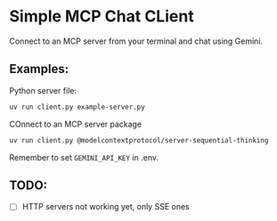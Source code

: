 # Simple MCP Chat CLient

Connect to an MCP server from your terminal and chat using Gemini.

## Examples:

Python server file:

```bash
uv run client.py example-server.py
```

COnnect to an MCP server package

```bash
uv run client.py @modelcontextprotocol/server-sequential-thinking
```

Remember to set `GEMINI_API_KEY` in .env.

## TODO:

- [ ] HTTP servers not working yet, only SSE ones
